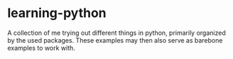 # learning-python

A collection of me trying out different things in python, primarily organized by the used packages.
These examples may then also serve as barebone examples to work with.
